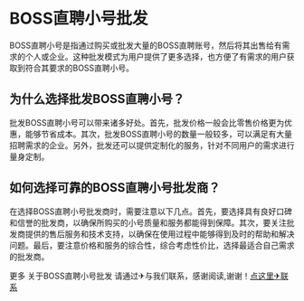 # BOSS直聘小号批发

BOSS直聘小号是指通过购买或批发大量的BOSS直聘账号，然后将其出售给有需求的个人或企业。这种批发模式为用户提供了更多选择，也方便了有需求的用户获取到符合其要求的BOSS直聘小号。

## 为什么选择批发BOSS直聘小号？

批发BOSS直聘小号可以带来诸多好处。首先，批发价格一般会比零售价格更为优惠，能够节省成本。其次，批发BOSS直聘小号的数量一般较多，可以满足有大量招聘需求的企业。另外，批发还可以提供定制化的服务，针对不同用户的需求进行量身定制。

## 如何选择可靠的BOSS直聘小号批发商？

在选择BOSS直聘小号批发商时，需要注意以下几点。首先，要选择具有良好口碑和信誉的批发商，以确保所购买的小号质量和服务都能得到保障。其次，要关注批发商提供的售后服务和技术支持，以确保在使用过程中能够得到及时的帮助和解决问题。最后，要注意价格和服务的综合性，综合考虑性价比，选择最适合自己需求的批发商。

更多 关于BOSS直聘小号批发 请通过✈与我们联系，感谢阅读,谢谢！[点这里✈联系](https://gg.k02.cc)